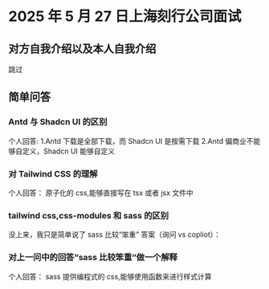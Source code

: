 # 2025 年 5 月 27 日上海刻行公司面试

## 对方自我介绍以及本人自我介绍
跳过

## 简单问答

### Antd 与 Shadcn UI 的区别

个人回答:
1.Antd 下载是全部下载，而 Shadcn UI 是按需下载
2.Antd 偏商业不能够自定义，Shadcn UI 能够自定义

### 对 Tailwind CSS 的理解

个人回答：
原子化的 css,能够直接写在 tsx 或者 jsx 文件中

### tailwind css,css-modules 和 sass 的区别

没上来，我只是简单说了 sass 比较“笨重”
答案（询问 vs copliot）：

### 对上一问中的回答“sass 比较笨重“做一个解释

个人回答：
sass 提供编程式的 css,能够使用函数来进行样式计算